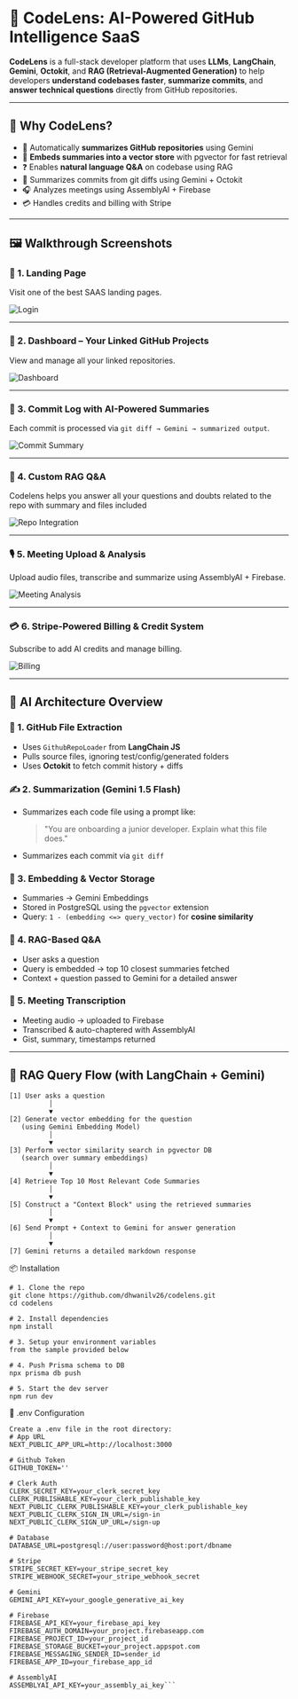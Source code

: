 # 🚀 CodeLens: AI-Powered GitHub Intelligence SaaS

**CodeLens** is a full-stack developer platform that uses **LLMs**, **LangChain**, **Gemini**, **Octokit**, and **RAG (Retrieval-Augmented Generation)** to help developers **understand codebases faster**, **summarize commits**, and **answer technical questions** directly from GitHub repositories.

---

## 🧠 Why CodeLens?

- 🧩 Automatically **summarizes GitHub repositories** using Gemini
- 🧠 **Embeds summaries into a vector store** with pgvector for fast retrieval
- ❓ Enables **natural language Q&A** on codebase using RAG
- 🧾 Summarizes commits from git diffs using Gemini + Octokit
- 🎧 Analyzes meetings using AssemblyAI + Firebase
- 💳 Handles credits and billing with Stripe

---

## 🖼️ Walkthrough Screenshots

### 🔐 1. Landing Page
Visit one of the best SAAS landing pages.

![Login](demo_images/landing_page.png)

---

### 📁 2. Dashboard – Your Linked GitHub Projects
View and manage all your linked repositories.

![Dashboard](demo_images/dashboard.png)

---

### 🧠 3. Commit Log with AI-Powered Summaries
Each commit is processed via `git diff → Gemini → summarized output`.

![Commit Summary](demo_images/commit_summary.png)

---

### 📂 4. Custom RAG Q&A
Codelens helps you answer all your questions and doubts related to the repo with summary and files included

![Repo Integration](demo_images/rag_model.png)

---

### 🎙️ 5. Meeting Upload & Analysis
Upload audio files, transcribe and summarize using AssemblyAI + Firebase.

![Meeting Analysis](demo_images/meeting_analysis.png)

---

### 💳 6. Stripe-Powered Billing & Credit System
Subscribe to add AI credits and manage billing.

![Billing](demo_images/billing.png)

---

## 🧠 AI Architecture Overview

### 🧾 1. GitHub File Extraction
- Uses `GithubRepoLoader` from **LangChain JS**
- Pulls source files, ignoring test/config/generated folders
- Uses **Octokit** to fetch commit history + diffs

### ✍️ 2. Summarization (Gemini 1.5 Flash)
- Summarizes each code file using a prompt like:
  > "You are onboarding a junior developer. Explain what this file does."
- Summarizes each commit via `git diff`

### 🧬 3. Embedding & Vector Storage
- Summaries → Gemini Embeddings
- Stored in PostgreSQL using the `pgvector` extension
- Query: `1 - (embedding <=> query_vector)` for **cosine similarity**

### 🔁 4. RAG-Based Q&A
- User asks a question
- Query is embedded → top 10 closest summaries fetched
- Context + question passed to Gemini for a detailed answer

### 🧠 5. Meeting Transcription
- Meeting audio → uploaded to Firebase
- Transcribed & auto-chaptered with AssemblyAI
- Gist, summary, timestamps returned

---

## 🔄 RAG Query Flow (with LangChain + Gemini)
```
[1] User asks a question
          │
          ▼
[2] Generate vector embedding for the question
   (using Gemini Embedding Model)
          │
          ▼
[3] Perform vector similarity search in pgvector DB
   (search over summary embeddings)
          │
          ▼
[4] Retrieve Top 10 Most Relevant Code Summaries
          │
          ▼
[5] Construct a "Context Block" using the retrieved summaries
          │
          ▼
[6] Send Prompt + Context to Gemini for answer generation
          │
          ▼
[7] Gemini returns a detailed markdown response
```

📦 Installation
```
# 1. Clone the repo
git clone https://github.com/dhwanilv26/codelens.git
cd codelens

# 2. Install dependencies
npm install

# 3. Setup your environment variables
from the sample provided below

# 4. Push Prisma schema to DB
npx prisma db push

# 5. Start the dev server
npm run dev

```
🔐 .env Configuration

```
Create a .env file in the root directory:
# App URL
NEXT_PUBLIC_APP_URL=http://localhost:3000

# Github Token
GITHUB_TOKEN=''

# Clerk Auth
CLERK_SECRET_KEY=your_clerk_secret_key
CLERK_PUBLISHABLE_KEY=your_clerk_publishable_key
NEXT_PUBLIC_CLERK_PUBLISHABLE_KEY=your_clerk_publishable_key
NEXT_PUBLIC_CLERK_SIGN_IN_URL=/sign-in
NEXT_PUBLIC_CLERK_SIGN_UP_URL=/sign-up

# Database
DATABASE_URL=postgresql://user:password@host:port/dbname

# Stripe
STRIPE_SECRET_KEY=your_stripe_secret_key
STRIPE_WEBHOOK_SECRET=your_stripe_webhook_secret

# Gemini
GEMINI_API_KEY=your_google_generative_ai_key

# Firebase
FIREBASE_API_KEY=your_firebase_api_key
FIREBASE_AUTH_DOMAIN=your_project.firebaseapp.com
FIREBASE_PROJECT_ID=your_project_id
FIREBASE_STORAGE_BUCKET=your_project.appspot.com
FIREBASE_MESSAGING_SENDER_ID=sender_id
FIREBASE_APP_ID=your_firebase_app_id

# AssemblyAI
ASSEMBLYAI_API_KEY=your_assembly_ai_key```